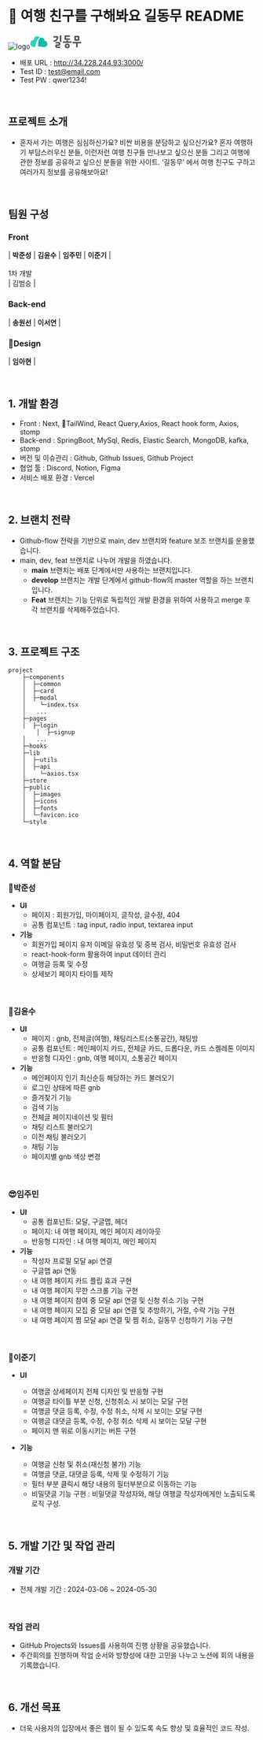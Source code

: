 # 📖 여행 친구를 구해봐요 길동무 README

![logo](https://github.com/GilDongMu/gildongmu/assets/148840514/b7024d25-684f-404a-a592-6323fea80ab5)<svg width="120" height="30" viewBox="0 0 120 30" fill="none" xmlns="http://www.w3.org/2000/svg">
<g clip-path="url(#clip0_272_13280)">
<path d="M19.4396 6.70254C19.5106 6.79439 19.5748 6.88976 19.6407 6.98514C17.9136 7.61038 16.014 9.01099 14.3325 11.8899C11.4562 16.8159 10.711 22.7009 10.5183 25.398C9.54828 25.5128 8.62556 25.6523 7.75862 25.813C6.1633 26.1097 4.50546 25.7883 3.14842 24.861C2.89831 24.6897 2.67693 24.5113 2.48765 24.3241C0.388727 22.4978 -0.555957 19.4546 0.334649 16.5704C1.30637 13.4195 4.16071 11.4537 7.17896 11.5861C7.12489 10.537 7.28881 9.45431 7.70961 8.40518C9.0227 5.13061 12.4973 3.33437 15.7859 4.22984C17.2257 4.62194 18.429 5.45206 19.3111 6.54005L19.4396 6.70254Z" fill="#2DD4BF"/>
<path d="M31.0191 13.707C30.2637 13.405 29.488 13.2778 28.7292 13.3007C28.8087 12.0715 28.5332 10.8634 27.9671 9.82306C26.6624 7.41924 23.9078 6.26943 21.3593 7.00948C20.2913 7.32033 19.3905 7.96854 18.6098 8.9011C16.2827 11.7977 15.3211 19.6556 15.938 25.0408C16.3098 25.0337 16.6849 25.0284 17.0635 25.0284C20.631 25.0284 23.9365 25.3393 26.654 25.8674C28.1732 26.1623 29.75 25.9716 31.134 25.258C31.1425 25.2545 31.1509 25.2492 31.1594 25.2457C31.6343 25.0408 32.0821 24.7741 32.4911 24.4491C32.5401 24.4156 32.5908 24.3838 32.6381 24.3484L32.628 24.3361C33.478 23.6208 34.1506 22.6511 34.5275 21.4872C35.5364 18.3574 33.9715 14.885 31.0191 13.707Z" fill="#14B8A6"/>
</g>
<path d="M89.6549 4.96865C89.6549 4.33465 89.8291 3.87555 90.1776 3.59135C90.5261 3.30714 90.9181 3.16504 91.3537 3.16504H98.2795C98.7151 3.16504 99.1072 3.30714 99.4556 3.59135C99.8041 3.87555 99.9783 4.33465 99.9783 4.96865V11.3633C99.9783 11.9972 99.8041 12.4673 99.4556 12.7733C99.1072 13.0575 98.7151 13.1997 98.2795 13.1997H91.3537C90.9399 13.1997 90.5478 13.0575 90.1776 12.7733C89.8291 12.4891 89.6549 12.0191 89.6549 11.3633V4.96865ZM93.2812 18.6105H87.2047C86.7256 18.6105 86.3662 18.4574 86.1266 18.1514C85.9088 17.8453 85.7999 17.4955 85.7999 17.102C85.7999 16.6429 85.9197 16.2822 86.1593 16.0198C86.3989 15.7356 86.7691 15.5935 87.27 15.5935H102.363C102.864 15.5935 103.234 15.7356 103.474 16.0198C103.714 16.2822 103.833 16.6429 103.833 17.102C103.833 17.4955 103.714 17.8453 103.474 18.1514C103.256 18.4574 102.908 18.6105 102.429 18.6105H96.5481V25.3777C96.5481 25.9461 96.3847 26.3178 96.058 26.4927C95.7313 26.6894 95.3502 26.7878 94.9146 26.7878C94.5226 26.7878 94.1523 26.7004 93.8039 26.5255C93.4554 26.3506 93.2812 26.0117 93.2812 25.5089V18.6105ZM93.5752 6.1164C93.3574 6.1164 93.1723 6.17105 93.0198 6.28036C92.8674 6.36781 92.7911 6.5755 92.7911 6.90342V9.69082C92.7911 9.88758 92.8674 10.0297 93.0198 10.1171C93.1723 10.1827 93.3574 10.2155 93.5752 10.2155H96.058C96.2758 10.2155 96.461 10.1827 96.6134 10.1171C96.7659 10.0297 96.8421 9.88758 96.8421 9.69082V6.90342C96.8421 6.5755 96.7659 6.36781 96.6134 6.28036C96.461 6.17105 96.2758 6.1164 96.058 6.1164H93.5752Z" fill="#57534E"/>
<path d="M79.6092 8.37911C79.9795 8.37911 80.2844 8.49934 80.524 8.73983C80.7635 8.98031 80.8833 9.35195 80.8833 9.85478C80.8833 10.292 80.7744 10.6637 80.5566 10.9697C80.3388 11.2539 80.0121 11.396 79.5766 11.396H72.3893C71.235 11.396 70.451 11.1337 70.0372 10.609C69.6234 10.0843 69.4165 9.48313 69.4165 8.80541V5.27208C69.4165 4.90043 69.46 4.53971 69.5471 4.18992C69.6342 3.84013 69.7976 3.53406 70.0372 3.27172C70.2767 2.98751 70.5925 2.76889 70.9846 2.61586C71.3984 2.44096 71.932 2.35351 72.5854 2.35351H79.4132C79.9141 2.35351 80.2844 2.48469 80.524 2.74703C80.7635 2.98751 80.8833 3.31544 80.8833 3.73082C80.8833 4.32109 80.7526 4.74739 80.4913 5.00974C80.2517 5.25022 79.8924 5.37046 79.4132 5.37046H73.3694C72.8685 5.37046 72.618 5.67652 72.618 6.28866V7.42811C72.618 8.06211 72.8685 8.37911 73.3694 8.37911H79.6092ZM76.8323 14.413H82.7128C83.2137 14.413 83.584 14.5551 83.8235 14.8393C84.0631 15.1016 84.1829 15.4624 84.1829 15.9215C84.1829 16.315 84.0631 16.6648 83.8235 16.9708C83.6057 17.2769 83.2573 17.4299 82.7781 17.4299H67.5543C67.0752 17.4299 66.7158 17.2769 66.4762 16.9708C66.2584 16.6648 66.1495 16.315 66.1495 15.9215C66.1495 15.4624 66.2693 15.1016 66.5089 14.8393C66.7485 14.5551 67.1187 14.413 67.6196 14.413H73.5654V13.5932C73.5654 13.0248 73.7288 12.6531 74.0555 12.4782C74.3822 12.2815 74.7633 12.1831 75.1989 12.1831C75.5909 12.1831 75.9612 12.2705 76.3096 12.4454C76.6581 12.6203 76.8323 12.9592 76.8323 13.462V14.413Z" fill="#57534E"/>
<path fill-rule="evenodd" clip-rule="evenodd" d="M80.2299 24.037C80.2082 24.9114 80.0339 25.6329 79.7072 26.2013C79.4023 26.7916 78.9994 27.2507 78.4985 27.5786C78.0193 27.9284 77.4857 28.1689 76.8977 28.3C76.3314 28.4531 75.776 28.5296 75.2316 28.5296C74.2733 28.5296 73.4674 28.3875 72.814 28.1033C72.1607 27.8191 71.638 27.4584 71.2459 27.0211C70.8539 26.5839 70.5708 26.0811 70.3965 25.5127C70.2441 24.9661 70.1678 24.4196 70.1678 23.873C70.1678 23.392 70.2441 22.8564 70.3965 22.2662C70.549 21.6759 70.8103 21.1184 71.1806 20.5937C71.5726 20.069 72.0953 19.6318 72.7487 19.282C73.4021 18.9322 74.2406 18.7573 75.2642 18.7573C76.0265 18.7573 76.7126 18.8994 77.3224 19.1836C77.954 19.446 78.4876 19.8176 78.9232 20.2986C79.3588 20.7795 79.6855 21.337 79.9032 21.971C80.1428 22.605 80.2517 23.2937 80.2299 24.037ZM76.669 22.135C77.061 22.5066 77.257 22.9985 77.257 23.6107C77.257 24.2665 77.0719 24.7803 76.7017 25.1519C76.3314 25.5236 75.8305 25.7094 75.1989 25.7094C74.6544 25.7094 74.1753 25.5345 73.7615 25.1847C73.3694 24.8568 73.1734 24.343 73.1734 23.6435C73.1734 23.1844 73.2496 22.8236 73.4021 22.5613C73.5545 22.2771 73.7397 22.0694 73.9575 21.9382C74.1753 21.7852 74.3931 21.6868 74.6108 21.6431C74.8504 21.5775 75.0573 21.5447 75.2316 21.5447C75.7978 21.5447 76.277 21.7415 76.669 22.135Z" fill="#57534E"/>
<path d="M55.1253 3.66406C55.8223 3.66406 56.2905 3.84989 56.5301 4.22154C56.7697 4.57133 56.8895 5.12881 56.8895 5.89398C56.8895 7.09638 56.7261 8.2332 56.3994 9.30443C56.0727 10.3757 55.5609 11.3267 54.864 12.1574C54.1888 12.9882 53.3285 13.6768 52.2831 14.2234C51.2377 14.7699 49.9963 15.1088 48.5588 15.2399C47.5788 15.3274 47.0125 14.9667 46.86 14.1578C46.7947 13.808 46.8492 13.4582 47.0234 13.1084C47.2194 12.7368 47.5461 12.5291 48.0035 12.4853C49.7023 12.2886 51.0308 11.7092 51.9891 10.7473C52.9474 9.76353 53.5137 8.59392 53.6879 7.23848C53.7097 7.06359 53.6879 6.93242 53.6226 6.84497C53.5572 6.75752 53.3939 6.7138 53.1325 6.7138H48.1995C47.7857 6.7138 47.459 6.5717 47.2194 6.28749C46.9798 5.98142 46.86 5.59884 46.86 5.13974C46.86 4.68064 46.9798 4.31992 47.2194 4.05758C47.459 3.79523 47.7857 3.66406 48.1995 3.66406H55.1253Z" fill="#57534E"/>
<path fill-rule="evenodd" clip-rule="evenodd" d="M62.8026 15.4045C63.1293 15.164 63.2926 14.8142 63.2926 14.3551V3.57842C63.2926 3.31736 63.1266 2.39023 62.3372 2.09389C60.6276 1.64613 60.1684 2.90924 60.1237 3.57842V4.43103V14.4535C60.1237 14.8907 60.2762 15.2077 60.5811 15.4045C60.9078 15.6012 61.278 15.7105 61.6918 15.7324C62.1274 15.7543 62.4977 15.645 62.8026 15.4045Z" fill="#57534E"/>
<path d="M60.6516 16.8831C60.2161 16.2054 59.4429 15.8119 58.3321 15.7026C57.3738 15.6151 56.4155 15.5824 55.4573 15.6042C54.5207 15.6042 53.606 15.6261 52.713 15.6698C52.3428 15.6917 52.027 15.8447 51.7656 16.1289C51.5043 16.3912 51.3736 16.7301 51.3736 17.1455C51.3736 17.539 51.4934 17.8888 51.733 18.1948C51.9725 18.4791 52.3101 18.6212 52.7457 18.6212C54.2485 18.6212 55.7404 18.654 57.2214 18.7195C57.461 18.7414 57.6788 18.8179 57.8748 18.9491C58.0926 19.0584 58.2015 19.2661 58.2015 19.5722C58.2015 19.7908 58.1252 19.9875 57.9728 20.1624C57.8421 20.3373 57.5045 20.4248 56.96 20.4248H55.4899C54.8583 20.4248 54.2594 20.4685 53.6931 20.5559C53.1269 20.6434 52.6259 20.8292 52.1903 21.1134C51.7765 21.3758 51.439 21.7693 51.1776 22.294C50.938 22.8186 50.8182 23.5073 50.8182 24.3599C50.8182 25.1907 51.0034 25.8465 51.3736 26.3275C51.7439 26.8084 52.223 27.1692 52.8111 27.4096C53.3991 27.6501 54.0634 27.8032 54.8039 27.8687C55.5662 27.9562 56.3393 27.9999 57.1234 27.9999C57.4065 27.9999 57.7223 27.989 58.0708 27.9671C58.4193 27.9671 58.7459 27.9562 59.0509 27.9343C59.5518 27.9125 59.9983 27.8141 60.3903 27.6392C60.8041 27.4643 61.011 27.0817 61.011 26.4914C61.011 25.9886 60.8694 25.606 60.5863 25.3437C60.3032 25.1032 59.9438 24.983 59.5082 24.983H57.2541C56.6007 24.983 55.9037 24.9611 55.1632 24.9174C55.0326 24.9174 54.891 24.9065 54.7385 24.8846C54.6079 24.8846 54.4772 24.8627 54.3465 24.819C54.2376 24.7753 54.1396 24.7097 54.0525 24.6222C53.9654 24.5567 53.9218 24.4364 53.9218 24.2615C53.9218 23.8899 54.0525 23.6603 54.3138 23.5729C54.597 23.4854 54.9237 23.4308 55.2939 23.4089C55.6642 23.3871 56.0344 23.3761 56.4047 23.3761H57.4827C58.7895 23.3761 59.7369 23.0701 60.325 22.4579C60.913 21.8239 61.2288 20.8729 61.2724 19.6049C61.3159 18.4681 61.109 17.5609 60.6516 16.8831Z" fill="#57534E"/>
<defs>
<clipPath id="clip0_272_13280">
<rect width="34.8333" height="22" fill="white" transform="translate(0 4)"/>
</clipPath>
</defs>
</svg>



- 배포 URL : http://34.228.244.93:3000/
- Test ID : test@email.com
- Test PW : qwer1234!

<br>

## 프로젝트 소개

- 혼자서 가는 여행은 심심하신가요? 비싼 비용을 분담하고 싶으신가요?  혼자 여행하기 부담스러우신 분들, 이런저런 여행 친구들 만나보고 싶으신 분들 그리고 여행에 관한 정보를 공유하고 싶으신 분들을 위한 사이트. ‘길동무’ 에서 여행 친구도 구하고 여러가지 정보를 공유해보아요!

<br>

## 팀원 구성
### Front
| **박준성** | **김윤수** | **임주민** | **이준기** | <br/><br/>
1차 개발 <br/>
| 김범승 |
### Back-end
| **송원선** | **이서연** |
### Design
| **임아현** |


<br>

## 1. 개발 환경

- Front : Next, TailWind, React Query,Axios, React hook form, Axios, stomp
- Back-end : SpringBoot, MySql, Redis, Elastic Search, MongoDB, kafka, stomp
- 버전 및 이슈관리 : Github, Github Issues, Github Project
- 협업 툴 : Discord, Notion, Figma
- 서비스 배포 환경 : Vercel
<br>


## 2. 브랜치 전략

- Github-flow 전략을 기반으로 main, dev 브랜치와 feature 보조 브랜치를 운용했습니다.
- main, dev, feat 브랜치로 나누어 개발을 하였습니다.
    - **main** 브랜치는 배포 단계에서만 사용하는 브랜치입니다.
    - **develop** 브랜치는 개발 단계에서 github-flow의 master 역할을 하는 브랜치입니다.
    - **Feat** 브랜치는 기능 단위로 독립적인 개발 환경을 위하여 사용하고 merge 후 각 브랜치를 삭제해주었습니다.

<br>

## 3. 프로젝트 구조

```
project
	├─components
	│  ├─common
	│  ├─card
	│  ├─modal
	│    └─index.tsx
	│	...
	├─pages
	│  ├─login
        │  ├─signup
	│	...
	├─hooks
	├─lib
	│  ├─utils
	│  ├─api
	│    └─axios.tsx
	├─store
	├─public
	│  ├─images
	│  ├─icons
	│  ├─fonts
	│  └─favicon.ico
	└─style

```

<br>

## 4. 역할 분담

### 🍊박준성

- **UI**
    - 페이지 : 회원가입, 마이페이지, 글작성, 글수정, 404
    - 공통 컴포넌트 : tag input, radio input, textarea input
- **기능**
    - 회원가입 페이지 유저 이메일 유효성 및 중복 검사, 비밀번호 유효성 검사
    - react-hook-form 활용하여 input 데이터 관리
    - 여행글 등록 및 수정
    - 상세보기 페이지 타이틀 제작

<br>
    
### 👻김윤수

- **UI**
    - 페이지 : gnb, 전체글(여행), 채팅리스트(소통공간), 채팅방
    - 공통 컴포넌트 :  메인페이지 카드, 전체글 카드, 드롭다운, 카드 스켈레톤 이미지
    - 반응형 디자인 : gnb, 여행 페이지, 소통공간 페이지
- **기능**
    - 메인페이지 인기 최신순등 해당하는 카드 불러오기
    - 로그인 상태에 따른 gnb
    - 즐겨찾기 기능
    - 검색 기능
    - 전체글 페이지네이션 및 필터
    - 채팅 리스트 불러오기
    - 이전 채팅 불러오기
    - 채팅 기능
    - 페이지별 gnb 색상 변경

<br>

### 😎임주민

- **UI**
    - 공통 컴포넌트: 모달, 구글맵, 헤더
    - 페이지: 내 여행 페이지, 메인 페이지 레이아웃
    - 반응형 디자인 : 내 여행 페이지, 메인 페이지
- **기능**
    - 작성자 프로필 모달 api 연결
    - 구글맵 api 연동
    - 내 여행 페이지 카드 플립 효과 구현
    - 내 여행 페이지 무한 스크롤 기능 구현
    - 내 여행 페이지 참여 중 모달 api 연결 및 신청 취소 기능 구현
    - 내 여행 페이지 모집 중 모달 api 연결 및 추방하기, 거절, 수락 기능 구현
    - 내 여행 페이지 찜 모달 api 연결 및 찜 취소, 길동무 신청하기 기능 구현

<br>

### 🐬이준기

- **UI**
    - 여행글 상세페이지 전체 디자인 및 반응형 구현
    - 여행글 타이틀 부분 신청, 신청취소 시 보이는 모달 구현
    - 여행글 댓글 등록, 수정, 수정 취소, 삭제 시 보이는 모달 구현
    - 여행글 대댓글 등록, 수정, 수정 취소 삭제 시 보이는 모달 구현
    - 페이지 맨 위로 이동시키는 버튼 구현

- **기능**
    - 여행글 신청 및 취소(재신청 불가) 기능
    - 여행글 댓글, 대댓글 등록, 삭제 및 수정하기 기능
    - 필터 부분 클릭시 해당 내용의 필터부분으로 이동하는 기능
    - 비밀댓글 기능 구현 : 비밀댓글 작성자와, 해당 여행글 작성자에게만 노출되도록 로직 구성.

<br>

## 5. 개발 기간 및 작업 관리

### 개발 기간

- 전체 개발 기간 : 2024-03-06 ~ 2024-05-30

<br>

### 작업 관리

- GitHub Projects와 Issues를 사용하여 진행 상황을 공유했습니다.
- 주간회의를 진행하며 작업 순서와 방향성에 대한 고민을 나누고 노션에 회의 내용을 기록했습니다.

<br>

## 6. 개선 목표

- 더욱 사용자의 입장에서 좋은 웹이 될 수 있도록 속도 향상 및 효율적인 코드 작성.

